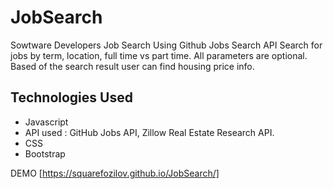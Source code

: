# JobSearch

Sowtware Developers Job Search Using Github Jobs Search API Search for jobs by term, location, full time vs part time. All parameters are optional.
Based of the search result user can find housing price info.

## Technologies Used
* Javascript
* API used : GitHub Jobs API, Zillow Real Estate Research API.
* CSS
* Bootstrap
 
 DEMO [https://squarefozilov.github.io/JobSearch/]
